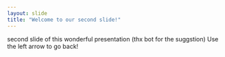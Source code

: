 ```yaml
---
layout: slide
title: "Welcome to our second slide!"
---
```

second slide of this wonderful presentation (thx bot for the suggstion)
Use the left arrow to go back!
